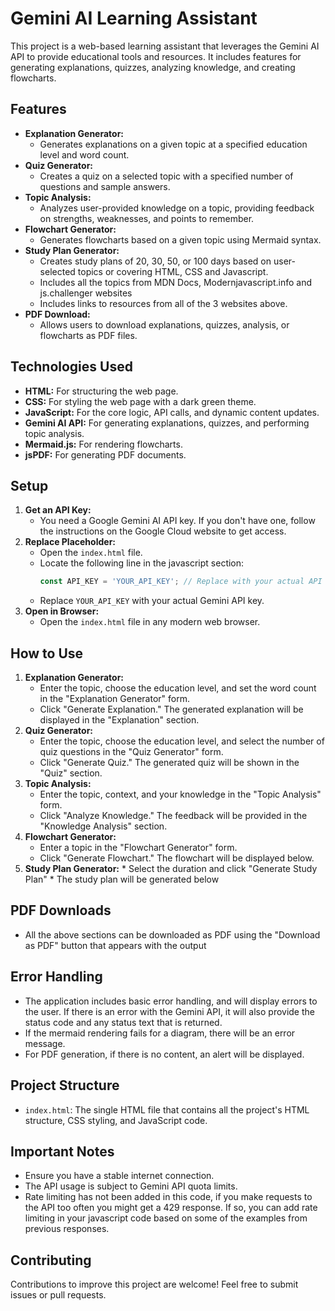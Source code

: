 # Gemini AI Learning Assistant

This project is a web-based learning assistant that leverages the Gemini AI API to provide educational tools and resources. It includes features for generating explanations, quizzes, analyzing knowledge, and creating flowcharts.

## Features

*   **Explanation Generator:**
    *   Generates explanations on a given topic at a specified education level and word count.
*   **Quiz Generator:**
    *   Creates a quiz on a selected topic with a specified number of questions and sample answers.
*   **Topic Analysis:**
    *   Analyzes user-provided knowledge on a topic, providing feedback on strengths, weaknesses, and points to remember.
*   **Flowchart Generator:**
    *   Generates flowcharts based on a given topic using Mermaid syntax.
*   **Study Plan Generator:**
    *   Creates study plans of 20, 30, 50, or 100 days based on user-selected topics or covering HTML, CSS and Javascript.
    *   Includes all the topics from MDN Docs, Modernjavascript.info and js.challenger websites
    *  Includes links to resources from all of the 3 websites above.
*   **PDF Download:**
    *   Allows users to download explanations, quizzes, analysis, or flowcharts as PDF files.

## Technologies Used

*   **HTML:** For structuring the web page.
*   **CSS:** For styling the web page with a dark green theme.
*   **JavaScript:** For the core logic, API calls, and dynamic content updates.
*   **Gemini AI API:** For generating explanations, quizzes, and performing topic analysis.
*   **Mermaid.js:** For rendering flowcharts.
*   **jsPDF:** For generating PDF documents.

## Setup

1.  **Get an API Key:**
    *   You need a Google Gemini AI API key. If you don't have one, follow the instructions on the Google Cloud website to get access.
2.  **Replace Placeholder:**
    *   Open the `index.html` file.
    *   Locate the following line in the javascript section:
        ```javascript
        const API_KEY = 'YOUR_API_KEY'; // Replace with your actual API key
        ```
    *   Replace `YOUR_API_KEY` with your actual Gemini API key.
3.  **Open in Browser:**
    *   Open the `index.html` file in any modern web browser.

## How to Use

1.  **Explanation Generator:**
    *   Enter the topic, choose the education level, and set the word count in the "Explanation Generator" form.
    *   Click "Generate Explanation." The generated explanation will be displayed in the "Explanation" section.
2.  **Quiz Generator:**
    *   Enter the topic, choose the education level, and select the number of quiz questions in the "Quiz Generator" form.
    *   Click "Generate Quiz." The generated quiz will be shown in the "Quiz" section.
3.  **Topic Analysis:**
    *   Enter the topic, context, and your knowledge in the "Topic Analysis" form.
    *   Click "Analyze Knowledge." The feedback will be provided in the "Knowledge Analysis" section.
4.  **Flowchart Generator:**
    *   Enter a topic in the "Flowchart Generator" form.
    *   Click "Generate Flowchart." The flowchart will be displayed below.
 5.  **Study Plan Generator:**
    * Select the duration and click "Generate Study Plan"
    * The study plan will be generated below

## PDF Downloads

*  All the above sections can be downloaded as PDF using the "Download as PDF" button that appears with the output

## Error Handling

*   The application includes basic error handling, and will display errors to the user. If there is an error with the Gemini API, it will also provide the status code and any status text that is returned.
*   If the mermaid rendering fails for a diagram, there will be an error message.
*   For PDF generation, if there is no content, an alert will be displayed.

## Project Structure

*   `index.html`: The single HTML file that contains all the project's HTML structure, CSS styling, and JavaScript code.

## Important Notes

*   Ensure you have a stable internet connection.
*   The API usage is subject to Gemini API quota limits.
*  Rate limiting has not been added in this code, if you make requests to the API too often you might get a 429 response. If so, you can add rate limiting in your javascript code based on some of the examples from previous responses.

## Contributing

Contributions to improve this project are welcome! Feel free to submit issues or pull requests.